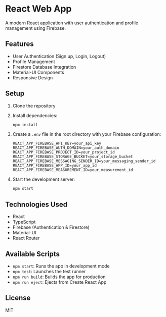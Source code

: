 # React Web App

A modern React application with user authentication and profile management using Firebase.

## Features

- User Authentication (Sign up, Login, Logout)
- Profile Management
- Firestore Database Integration
- Material-UI Components
- Responsive Design

## Setup

1. Clone the repository
2. Install dependencies:
   ```bash
   npm install
   ```

3. Create a `.env` file in the root directory with your Firebase configuration:
   ```
   REACT_APP_FIREBASE_API_KEY=your_api_key
   REACT_APP_FIREBASE_AUTH_DOMAIN=your_auth_domain
   REACT_APP_FIREBASE_PROJECT_ID=your_project_id
   REACT_APP_FIREBASE_STORAGE_BUCKET=your_storage_bucket
   REACT_APP_FIREBASE_MESSAGING_SENDER_ID=your_messaging_sender_id
   REACT_APP_FIREBASE_APP_ID=your_app_id
   REACT_APP_FIREBASE_MEASUREMENT_ID=your_measurement_id
   ```

4. Start the development server:
   ```bash
   npm start
   ```

## Technologies Used

- React
- TypeScript
- Firebase (Authentication & Firestore)
- Material-UI
- React Router

## Available Scripts

- `npm start`: Runs the app in development mode
- `npm test`: Launches the test runner
- `npm run build`: Builds the app for production
- `npm run eject`: Ejects from Create React App

## License

MIT

